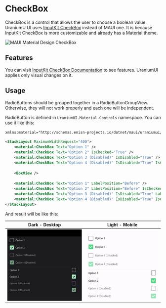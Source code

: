 # CheckBox
CheckBox is a control that allows the user to choose a boolean value. UraniumU UI uses [InputKit CheckBox](https://enisn-projects.io/docs/en/inputkit/latest/components/controls/CheckBox) instead of MAUI one. It is because InputKit CheckBox is more customizable and already has a Material theme.

![MAUI Material Design CheckBox](https://lh3.googleusercontent.com/lzGG5PeqO9Eru69AybrsH5EgrB_PAIA2OIi17xLEQHdqRhLBjS8HLjYwVxzMbJ7DJFEnjTeZT_5iP2r4SSv-WgiC5LosxEtFcMTt=w1064-v0)

## Features

You can visit [InputKit CheckBox Documentation](https://enisn-projects.io/docs/en/inputkit/latest/components/controls/CheckBox) to see features. UraniumUI applies only visual changes on it.


## Usage

RadioButtons should be grouped together in a RadioButtonGroupView. Otherwise, they will not work properly and each one will be independent.

RadioButton is defined in `UraniumUI.Material.Controls` namespace. You can use it like this:

```xml
xmlns:material="http://schemas.enisn-projects.io/dotnet/maui/uraniumui/material"
```

```xml
<StackLayout MaximumWidthRequest="400">
    <material:CheckBox Text="Option 1" />
    <material:CheckBox Text="Option 2" IsChecked="True" />
    <material:CheckBox Text="Option 3 (Disabled)" IsDisabled="True" />
    <material:CheckBox Text="Option 4 (Disabled)" IsDisabled="True" IsChecked="True" />

    <BoxView />

    <material:CheckBox Text="Option 1" LabelPosition="Before" />
    <material:CheckBox Text="Option 2" LabelPosition="Before" IsChecked="True" />
    <material:CheckBox Text="Option 3 (Disabled)" IsDisabled="True" LabelPosition="Before" />
    <material:CheckBox Text="Option 4 (Disabled)" IsDisabled="True" IsChecked="True" LabelPosition="Before" />
</StackLayout>
```

And result will be like this:

| Dark - Desktop | Light - Mobile |
| --- | --- |
| ![MAUI Material Design CheckBox](../../images/checkbox-demo-dark.gif) | ![MAUI Material Design CheckBox](../../images/checkbox-demo-light.gif)  |

